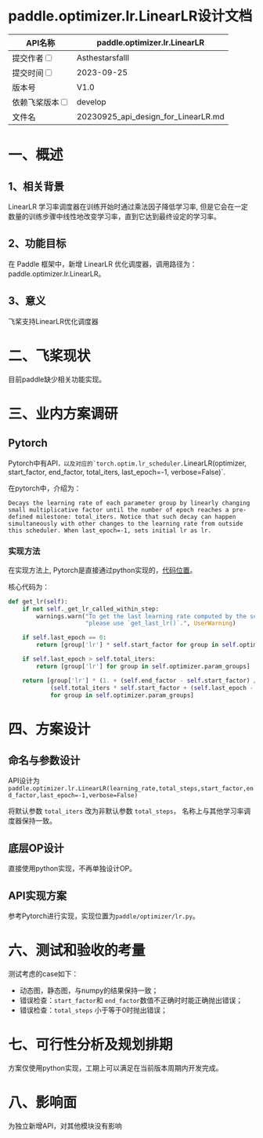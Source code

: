
# paddle.optimizer.lr.LinearLR设计文档

| API名称                                                      | paddle.optimizer.lr.LinearLR        |
| ------------------------------------------------------------ | ----------------------------------- |
| 提交作者<input type="checkbox" class="rowselector hidden">   | Asthestarsfalll                     |
| 提交时间<input type="checkbox" class="rowselector hidden">   | 2023-09-25                          |
| 版本号                                                       | V1.0                                |
| 依赖飞桨版本<input type="checkbox" class="rowselector hidden"> | develop                              |
| 文件名                                                       | 20230925_api_design_for_LinearLR.md<br> |

# 一、概述

## 1、相关背景


LinearLR 学习率调度器在训练开始时通过乘法因子降低学习率, 但是它会在一定数量的训练步骤中线性地改变学习率，直到它达到最终设定的学习率。

## 2、功能目标

在 Paddle 框架中，新增 LinearLR 优化调度器，调用路径为：paddle.optimizer.lr.LinearLR。

## 3、意义
飞桨支持LinearLR优化调度器

# 二、飞桨现状

目前paddle缺少相关功能实现。

# 三、业内方案调研

## Pytorch

Pytorch中有API``，以及对应的`torch.optim.lr_scheduler.``LinearLR(optimizer, start_factor, end_factor, total_iters, last_epoch=-1, verbose=False)`.

在pytorch中，介绍为：

```
Decays the learning rate of each parameter group by linearly changing small multiplicative factor until the number of epoch reaches a pre-defined milestone: total_iters. Notice that such decay can happen simultaneously with other changes to the learning rate from outside this scheduler. When last_epoch=-1, sets initial lr as lr.

```

### 实现方法

在实现方法上, Pytorch是直接通过python实现的，[代码位置](https://github.com/pytorch/pytorch/blob/main/torch/optim/lr_scheduler.py#L551)。

核心代码为：

```python
def get_lr(self):
    if not self._get_lr_called_within_step:
        warnings.warn("To get the last learning rate computed by the scheduler, "
                      "please use `get_last_lr()`.", UserWarning)

    if self.last_epoch == 0:
        return [group['lr'] * self.start_factor for group in self.optimizer.param_groups]

    if self.last_epoch > self.total_iters:
        return [group['lr'] for group in self.optimizer.param_groups]

    return [group['lr'] * (1. + (self.end_factor - self.start_factor) /
            (self.total_iters * self.start_factor + (self.last_epoch - 1) * (self.end_factor - self.start_factor)))
            for group in self.optimizer.param_groups]
```


# 四、方案设计

## 命名与参数设计

API设计为`paddle.optimizer.lr.LinearLR(learning_rate,total_steps,start_factor,end_factor,last_epoch=-1,verbose=False)`

将默认参数 `total_iters` 改为非默认参数 `total_steps`， 名称上与其他学习率调度器保持一致。


## 底层OP设计

直接使用python实现，不再单独设计OP。

## API实现方案

参考Pytorch进行实现，实现位置为`paddle/optimizer/lr.py`。

# 六、测试和验收的考量

测试考虑的case如下：

- 动态图，静态图，与numpy的结果保持一致；
- 错误检查：`start_factor`和 `end_factor`数值不正确时时能正确抛出错误；
- 错误检查：`total_steps` 小于等于0时抛出错误；

# 七、可行性分析及规划排期

方案仅使用python实现，工期上可以满足在当前版本周期内开发完成。

# 八、影响面

为独立新增API，对其他模块没有影响

